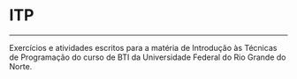 # ITP
---
 Exercícios e atividades escritos para a matéria de Introdução às Técnicas de Programação do curso de BTI da Universidade Federal do Rio Grande do Norte.
